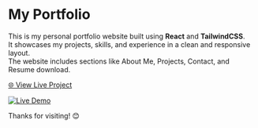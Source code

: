 
# My Portfolio 
 
              

This is my personal portfolio website built using **React** and **TailwindCSS**.  
It showcases my projects, skills, and experience in a clean and responsive layout.  
The website includes sections like About Me, Projects, Contact, and Resume download.  
   
  [🌐 View Live Project](https://shubham-rawat.netlify.app)

  [![Live Demo](https://img.shields.io/badge/Live-Demo-blue)](https://shubham-rawat.netlify.app)



   Thanks for visiting! 😊

